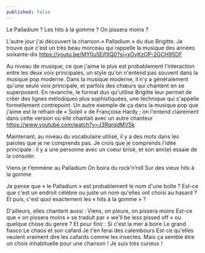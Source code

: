 ```yaml
---
published: false
---
```

Le Palladium ? Les hits à la gomme ? On pissera moins ?

L'autre jour j'ai découvert la chanson « Palladium » du duo Brigitte. Je trouve que c'est un très beau morceau qui rappelle la musique des années soixante-dix https://youtu.be/MY0u5EjfXQ0?si=xOyKzOP-2GCH95DF

Au niveau de musique, ce que j'aime le plus est probablement l'interaction entre les deux voix principales, un style qu'on n'entend pas souvent dans la musique pop moderne. Dans la musique moderne, il n'y a généralement qu'une seule voix principale, et parfois des chœurs qui chantent en se superposent. En revanche, le format duo qu'utilise Brigitte leur permet de créer des lignes mélodiques plus sophistiquées, une technique qui s'appelle formellement contrepoint. Un autre exemple de ça dans la musique pop que j'aime est le refrain de « Soleil » de Françoise Hardy ; on l'entend clairement dans cette version où elle chantait avec un autre chanteur https://www.youtube.com/watch?v=J3RqrqdMVSk

Maintenant, au niveau du vocabulaire utilisé, il y a des mots dans les paroles que je ne comprends pas. Je crois que je comprends l'idée principale : il y a une personne avec un coeur brisé, et son ami(e) essaie de la consoler.

Viens je t’emmène au Palladium
On boira du rock’n’roll
Sur des vieux hits à la gomme

Je pense que « le Palladium » est probablement le nom d'une boîte ? Est-ce que c'est un endroit célèbre ou juste un nom qu'elles ont choisi au hasard ? Et puis, c'est quoi exactement les « hits à la gomme » ?

D'ailleurs, elles chantent aussi :
Viens, on pleure, on pissera moins
Est-ce que « on pissera moins » se traduit par « we'll be less pissed off » ou quelque chose du genre ? Et pour finir :
Si c'est la mer à boire
Le grand fiasco
Le chaos et son cafard
Je t'en ferai des calembours
Est-ce qu'elles veulent vraiment dire les cafards comme les insectes. Mais ça semble être un choix inhabituelle pour une chanson ! Je suis très curieux !